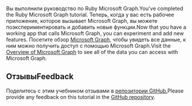 <!-- markdownlint-disable MD002 MD041 -->

<span data-ttu-id="74b30-101">Вы выполнили руководство по Ruby Microsoft Graph.</span><span class="sxs-lookup"><span data-stu-id="74b30-101">You've completed the Ruby Microsoft Graph tutorial.</span></span> <span data-ttu-id="74b30-102">Теперь, когда у вас есть рабочее приложение, которое вызывает Microsoft Graph, вы можете поэкспериментировать и добавить новые функции.</span><span class="sxs-lookup"><span data-stu-id="74b30-102">Now that you have a working app that calls Microsoft Graph, you can experiment and add new features.</span></span> <span data-ttu-id="74b30-103">Посетите обзор [Microsoft Graph,](/graph/overview) чтобы увидеть все данные, к ним можно получить доступ с помощью Microsoft Graph.</span><span class="sxs-lookup"><span data-stu-id="74b30-103">Visit the [Overview of Microsoft Graph](/graph/overview) to see all of the data you can access with Microsoft Graph.</span></span>

## <a name="feedback"></a><span data-ttu-id="74b30-104">Отзывы</span><span class="sxs-lookup"><span data-stu-id="74b30-104">Feedback</span></span>

<span data-ttu-id="74b30-105">Поделитесь с этим учебником отзывами в [репозитории GitHub.](https://github.com/microsoftgraph/msgraph-training-rubyrailsapp)</span><span class="sxs-lookup"><span data-stu-id="74b30-105">Please provide any feedback on this tutorial in the [GitHub repository](https://github.com/microsoftgraph/msgraph-training-rubyrailsapp).</span></span>
